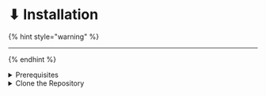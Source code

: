 # ⬇ Installation

{% hint style="warning" %}
****
{% endhint %}

<details>

<summary>Prerequisites</summary>

**Required:**

* libdl - This is used for dynamic loading. It should be part of your core OS
* libz In package zlib. It should be part of your core OS

**You may want and/or need:**

* libmagic (in Package: libmagic-dev )
* Berkeley DB (in Package: libdb-dev)

</details>

<details>

<summary>Clone the Repository</summary>

Pull source from `master` using

```bash
git clone https://github.com/re-Isearch/re-Isearch.git
```

</details>
